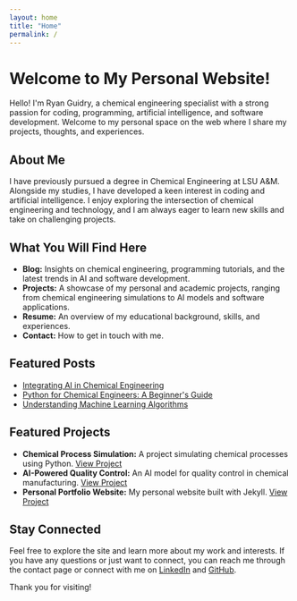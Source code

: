 ```yaml
---
layout: home
title: "Home"
permalink: /
---
```


# Welcome to My Personal Website!

Hello! I'm Ryan Guidry, a chemical engineering specialist with a strong passion for coding, programming, artificial intelligence, and software development. Welcome to my personal space on the web where I share my projects, thoughts, and experiences.

## About Me

I have previously pursued a degree in Chemical Engineering at LSU A&M. Alongside my studies, I have developed a keen interest in coding and artificial intelligence. I enjoy exploring the intersection of chemical engineering and technology, and I am always eager to learn new skills and take on challenging projects.

## What You Will Find Here

- **Blog:** Insights on chemical engineering, programming tutorials, and the latest trends in AI and software development.
- **Projects:** A showcase of my personal and academic projects, ranging from chemical engineering simulations to AI models and software applications.
- **Resume:** An overview of my educational background, skills, and experiences.
- **Contact:** How to get in touch with me.

## Featured Posts

- [Integrating AI in Chemical Engineering](blog/integrating-ai-in-chemical-engineering)
- [Python for Chemical Engineers: A Beginner's Guide](blog/python-for-chemical-engineers)
- [Understanding Machine Learning Algorithms](blog/understanding-machine-learning-algorithms)

## Featured Projects

- **Chemical Process Simulation:** A project simulating chemical processes using Python. [View Project](projects/chemical-process-simulation)
- **AI-Powered Quality Control:** An AI model for quality control in chemical manufacturing. [View Project](projects/ai-powered-quality-control)
- **Personal Portfolio Website:** My personal website built with Jekyll. [View Project](projects/personal-portfolio-website)

## Stay Connected

Feel free to explore the site and learn more about my work and interests. If you have any questions or just want to connect, you can reach me through the contact page or connect with me on [LinkedIn](https://linkedin.com/in/ryanguidry14) and [GitHub](https://github.com/rguid31).

Thank you for visiting!
